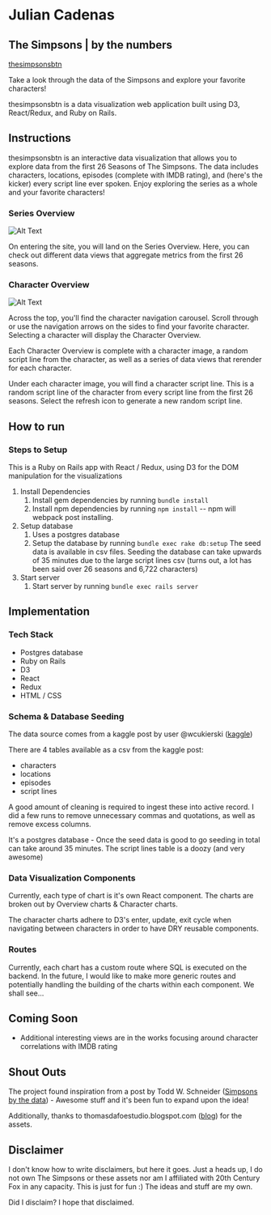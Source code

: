 # Julian Cadenas
## The Simpsons | by the numbers

[thesimpsonsbtn][simpsonsbtn]

Take a look through the data of the Simpsons and explore your favorite characters!

thesimpsonsbtn is a data visualization web application built using D3, React/Redux, and Ruby on Rails.

[simpsonsbtn]: http://www.thesimpsonsbtn.com/#/
[kaggle]: https://www.kaggle.com/wcukierski/the-simpsons-by-the-data
[todd]: http://toddwschneider.com/posts/the-simpsons-by-the-data/
[dafoe]: http://thomasdafoestudio.blogspot.com/2016/05/the-simpsons-characters-png-pack.html

## Instructions

thesimpsonsbtn is an interactive data visualization that allows you to explore data from the first 26 Seasons of The Simpsons.  The data includes characters, locations, episodes (complete with IMDB rating), and (here's the kicker) every script line ever spoken.  Enjoy exploring the series as a whole and your favorite characters!

### Series Overview

![Alt Text](https://media.giphy.com/media/l378jVfwhXhDjZIWs/giphy.gif)

On entering the site, you will land on the Series Overview.  Here, you can check out different data views that aggregate metrics from the first 26 seasons.

### Character Overview

![Alt Text](https://media.giphy.com/media/3ov9jTiY0t5RCdXxTO/giphy.gif)

Across the top, you'll find the character navigation carousel. Scroll through or use the navigation arrows on the sides to find your favorite character. Selecting a character will display the Character Overview.

Each Character Overview is complete with a character image, a random script line from the character, as well as a series of data views that rerender for each character.

Under each character image, you will find a character script line. This is a random script line of the character from every script line from the first 26 seasons. Select the refresh icon to generate a new random script line.

## How to run

### Steps to Setup

This is a Ruby on Rails app with React / Redux, using D3 for the DOM manipulation for the visualizations

1. Install Dependencies
    1. Install gem dependencies by running `bundle install`
    2. Install npm dependencies by running `npm install` -- npm will webpack post installing.
2. Setup database
    1.  Uses a postgres database
    2.  Setup the database by running `bundle exec rake db:setup`
        The seed data is available in csv files. Seeding the database can take upwards of 35 minutes due to the large script lines csv (turns out, a lot has been said over 26 seasons and 6,722 characters)
3. Start server
    1. Start server by running `bundle exec rails server`

## Implementation
### Tech Stack
* Postgres database
* Ruby on Rails
* D3
* React
* Redux
* HTML / CSS


### Schema & Database Seeding

The data source comes from a kaggle post by user @wcukierski ([kaggle][kaggle])

There are 4 tables available as a csv from the kaggle post:
- characters
- locations
- episodes
- script lines

A good amount of cleaning is required to ingest these into active record. I did a few runs to remove unnecessary commas and quotations, as well as remove excess columns.

It's a postgres database - Once the seed data is good to go seeding in total can take around 35 minutes.  The script lines table is a doozy (and very awesome)

### Data Visualization Components

Currently, each type of chart is it's own React component.  The charts are broken out by Overview charts & Character charts.

The character charts adhere to D3's enter, update, exit cycle when navigating between characters in order to have DRY reusable components.

### Routes

Currently, each chart has a custom route where SQL is executed on the backend.  In the future, I would like to make more generic routes and potentially handling the building of the charts within each component. We shall see...

## Coming Soon

* Additional interesting views are in the works focusing around character correlations with IMDB rating

## Shout Outs

The project found inspiration from a post by Todd W. Schneider ([Simpsons by the data][todd]) - Awesome stuff and it's been fun to expand upon the idea!

Additionally, thanks to thomasdafoestudio.blogspot.com ([blog][dafoe]) for the assets.

## Disclaimer

I don't know how to write disclaimers, but here it goes.  Just a heads up, I do not own The Simpsons or these assets nor am I affiliated with 20th Century Fox in any capacity.  This is just for fun :)  The ideas and stuff are my own.

Did I disclaim? I hope that disclaimed.
